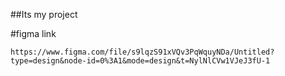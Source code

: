 ##Its my project

#figma link
```
https://www.figma.com/file/s9lqzS91xVQv3PqWquyNDa/Untitled?type=design&node-id=0%3A1&mode=design&t=NylNlCVw1VJeJ3fU-1
```
